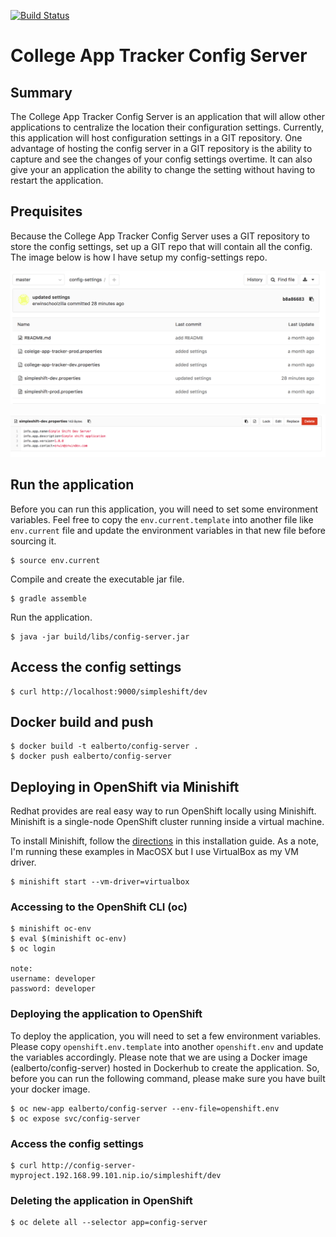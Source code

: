 [![Build Status](https://travis-ci.org/erwindev/config-server.svg?branch=master)](https://travis-ci.org/erwindev/config-server)

# College App Tracker Config Server

## Summary
The College App Tracker Config Server is an application that will allow other applications to centralize the location their configuration settings.  Currently, this application will host configuration settings in a GIT repository.  One advantage of hosting the config server in a GIT repository is the ability to capture and see the changes of your config settings overtime.  It can also give your an application the ability to change the setting without having to restart the application.


## Prequisites
Because the College App Tracker Config Server uses a GIT repository to store the config settings, set up a GIT repo that will contain all the config.  The image below is how I have setup my config-settings repo.

![GIT repo](readme-assets/config-settings.png)

![Example properties file](readme-assets/example-properties.png)   
   
## Run the application

Before you can run this application, you will need to set some environment variables.  Feel free to copy the `env.current.template` into another file like `env.current` file and update the environment variables in that new file before sourcing it.  
  
```
$ source env.current
```  

Compile and create the executable jar file.

```
$ gradle assemble
```

Run the application.

```
$ java -jar build/libs/config-server.jar

```

## Access the config settings

```
$ curl http://localhost:9000/simpleshift/dev

```    

## Docker build and push
```
$ docker build -t ealberto/config-server .
$ docker push ealberto/config-server
```

## Deploying in OpenShift via Minishift

Redhat provides are real easy way to run OpenShift locally using Minishift.  Minishift is a single-node OpenShift cluster running inside a virtual machine.

To install Minishift, follow the [directions](https://docs.openshift.org/latest/minishift/getting-started/installing.html) in this installation guide.  As a note, I'm running these examples in MacOSX but I use VirtualBox as my VM driver.  

```
$ minishift start --vm-driver=virtualbox

```

### Accessing to the OpenShift CLI (oc)
```
$ minishift oc-env
$ eval $(minishift oc-env)
$ oc login

note: 
username: developer
password: developer
```

### Deploying the application to OpenShift
To deploy the application, you will need to set a few environment variables.  Please copy `openshift.env.template` into another `openshift.env` and update the variables accordingly.
Please note that we are using a Docker image (ealberto/config-server) hosted in Dockerhub to create the application.  So, before you can run the following command, please make sure you have built your docker image.
```
$ oc new-app ealberto/config-server --env-file=openshift.env
$ oc expose svc/config-server

```

### Access the config settings
```
$ curl http://config-server-myproject.192.168.99.101.nip.io/simpleshift/dev
```

### Deleting the application in OpenShift
```
$ oc delete all --selector app=config-server
```